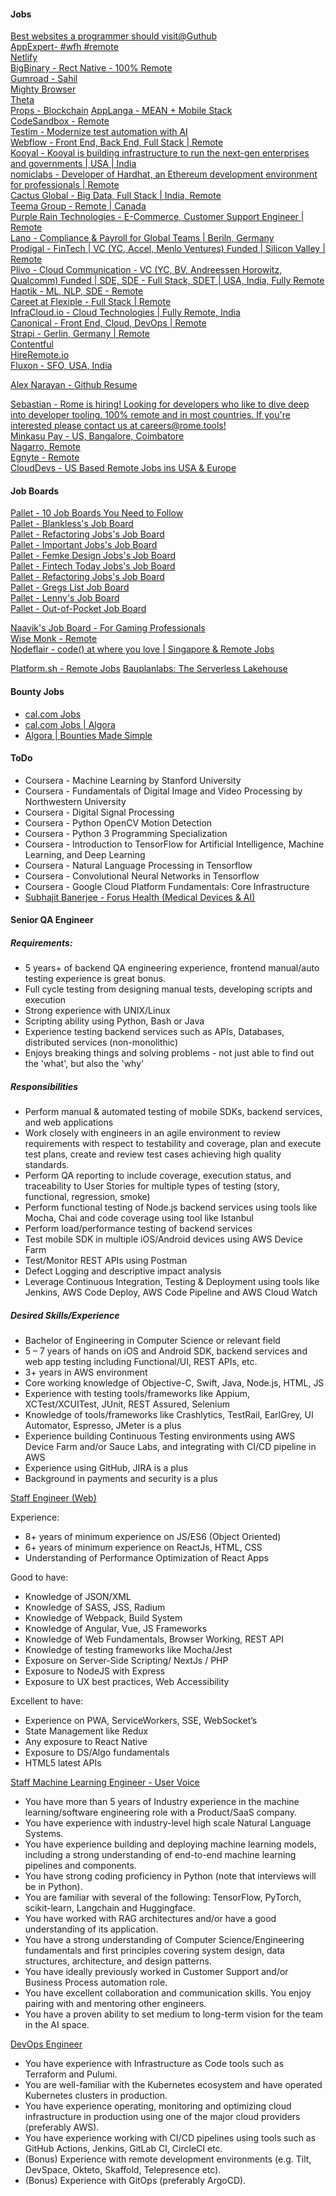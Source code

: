 
#### Jobs
[Best websites a programmer should visit@Guthub](https://github.com/sdmg15/Best-websites-a-programmer-should-visit#jobs)  
[AppExpert- #wfh #remote](https://twitter.com/AppExert)  
[Netlify](https://www.netlify.com/careers)  
[BigBinary - Rect Native - 100% Remote](https://bigbinary.com/jobs/react-native)  
[Gumroad - Sahil](https://www.notion.so/Jobs-f43f816013b2405aa41ddefb663a4a38#98239b20e8b7400ab2d3901559718509)  
[Mighty Browser](https://www.notion.so/Mighty-is-hiring-945d3168d3e34a37883ca4d823ed734f)  
[Theta](https://pallet.xyz/list/lennys-jobs/job/7ba89758-d733-4716-9b91-86d9b741858d)  
[Props - Blockchain](https://jobs.gohire.io/props-0ds2x7xe/front-end-blockchain-engineer-40634/)
[AppLanga - MEAN + Mobile Stack](https://www.applanga.com/jobs)  
[CodeSandbox - Remote](https://codesandbox.io/jobs)  
[Testim - Modernize test automation with AI](https://www.testim.io/careers/)  
[Webflow - Front End, Back End, Full Stack | Remote](https://webflow.com/careers/roles)  
[Kooyal - Kooyal is building infrastructure to run the next-gen enterprises and governments | USA | India](https://kooyal.com/jobs)  
[nomiclabs - Developer of Hardhat, an Ethereum development environment for professionals | Remote](https://nomiclabs.io/hiring)  
[Cactus Global - Big Data, Full Stack | India, Remote](https://jobs.cactusglobal.com/#full)  
[Teema Group - Remote | Canada](https://teemagroup.com/jobs)  
[Purple Rain Technologies - E-Commerce, Customer Support Engineer | Remote](https://purple-rain.io/careers/)  
[Lano - Compliance & Payroll for Global Teams | Beriln, Germany](https://www.lano.io/)  
[Prodigal - FinTech | VC (YC, Accel, Menlo Ventures) Funded | Silicon Valley | Remote](https://jobs.lever.co/Prodigal)  
[Plivo - Cloud Communication - VC (YC, BV, Andreessen Horowitz, Qualcomm) Funded | SDE, SDE - Full Stack, SDET | USA, India, Fully Remote](https://www.plivo.com/jobs/#open-positions)  
[Haptik - ML, NLP, SDE - Remote](https://haptik.freshteam.com/jobs)  
[Careet at Flexiple - Full Stack | Remote](https://careers.flexiple.com/)  
[InfraCloud.io - Cloud Technologies | Fully Remote, India](https://www.infracloud.io/careers/#positions)  
[Canonical - Front End, Cloud, DevOps | Remote](https://canonical.com/careers/all?filter=all&location=asia#available-roles)  
[Strapi - Gerlin, Germany | Remote](https://strapi.io/careers#open-positions)  
[Contentful](https://www.contentful.com/careers/)  
[HireRemote.io](https://hireremote.io/)  
[Fluxon - SFO, USA, India](https://www.fluxon.com/about)  

[Alex Narayan - Github Resume](https://gigatexal.github.io/)  

[Sebastian - Rome is hiring! Looking for developers who like to dive deep into developer tooling. 100% remote and in most countries. If you're interested please contact us at careers@rome.tools!](@sebmck)  
[Minkasu Pay - US, Bangalore, Coimbatore](https://minkasupay.com/in/careers/)  
[Nagarro, Remote](https://www.nagarro.com/hiring/fullstack-javascript-developers-architects)  
[Egnyte - Remote](https://jobs.jobvite.com/egnyte/jobs)  
[CloudDevs - US Based Remote Jobs ins USA & Europe](https://clouddevs.com/quick-apply/)  

#### Job Boards
[Pallet - 10 Job Boards You Need to Follow](https://www.newsletter.pallet.xyz/10-job-boards-you-need-to-follow/)  
[Pallet - Blankless's Job Board](https://pallet.xyz/list/bankless/jobs)  
[Pallet -  Refactoring Jobs's Job Board](https://pallet.xyz/list/refactoring-jobs/jobs)  
[Pallet - Important Jobs's Job Board](https://pallet.xyz/list/important-jobs/jobs)  
[Pallet - Femke Design Jobs's Job Board](https://pallet.xyz/list/femkedesign-jobs/jobs)  
[Pallet - Fintech Today Jobs's Job Board](https://pallet.xyz/list/ftt-jobs/jobs)  
[Pallet -  Refactoring Jobs's Job Board](https://pallet.xyz/list/refactoring-jobs/jobs)  
[Pallet -  Gregs List Job Board](https://pallet.xyz/list/gregslist/jobs)  
[Pallet -  Lenny's Job Board](https://pallet.xyz/list/lennys-jobs/jobs)  
[Pallet -  Out-of-Pocket Job Board](https://pallet.xyz/list/out-of-pocket-jobs/jobs)  

[Naavik's Job Board - For Gaming Professionals](https://pallet.xyz/list/naavik-jobs/jobs)  
[Wise Monk - Remote](https://www.wisemonk.co/)  
[Nodeflair - code() at where you love | Singapore & Remote Jobs](https://www.nodeflair.com/)  

[Platform.sh - Remote Jobs](https://platform.sh/company/careers/)
[Bauplanlabs: The Serverless Lakehouse](https://www.bauplanlabs.com/career)

#### Bounty Jobs
- [cal.com Jobs](https://cal.com/jobs)
- [cal.com Jobs | Algora](https://console.algora.io/org/cal/bounties)
- [Algora | Bounties Made Simple](https://console.algora.io/)

#### ToDo
* Coursera - Machine Learning by Stanford University
* Coursera - Fundamentals of Digital Image and Video Processing by Northwestern University
* Coursera - Digital Signal Processing
* Coursera - Python OpenCV Motion Detection
* Coursera - Python 3 Programming Specialization
* Coursera - Introduction to TensorFlow for Artificial Intelligence, Machine Learning, and Deep Learning
* Coursera - Natural Language Processing in Tensorflow
* Coursera - Convolutional Neural Networks in Tensorflow
* Coursera - Google Cloud Platform Fundamentals: Core Infrastructure
* [Subhajit Banerjee - Forus Health (Medical Devices & AI)](https://www.linkedin.com/in/subhajit-banerjee-purnapatra/)

#### Senior QA Engineer
##### Requirements:
* 5 years+ of backend QA engineering experience, frontend manual/auto testing experience is great bonus.
* Full cycle testing from designing manual tests, developing scripts and execution
* Strong experience with UNIX/Linux
* Scripting ability using Python, Bash or Java
* Experience testing backend services such as APIs, Databases, distributed services (non-monolithic)
* Enjoys breaking things and solving problems - not just able to find out the 'what', but also the 'why'

##### Responsibilities
* Perform manual & automated testing of mobile SDKs, backend services, and web applications
* Work closely with engineers in an agile environment to review requirements with respect to testability and coverage, plan and execute test plans, create and review test cases achieving high quality standards.
* Perform QA reporting to include coverage, execution status, and traceability to User Stories for multiple types of testing (story, functional, regression, smoke)
* Perform functional testing of Node.js backend services using tools like Mocha, Chai and code coverage using tool like Istanbul
* Perform load/performance testing of backend services
* Test mobile SDK in multiple iOS/Android devices using AWS Device Farm
* Test/Monitor REST APIs using Postman
* Defect Logging and descriptive impact analysis
* Leverage Continuous Integration, Testing & Deployment using tools like Jenkins, AWS Code Deploy, AWS Code Pipeline and AWS Cloud Watch

##### Desired Skills/Experience
* Bachelor of Engineering in Computer Science or relevant field
* 5 – 7 years of hands on iOS and Android SDK, backend services and web app testing including Functional/UI, REST APIs, etc.
* 3+ years in AWS environment
* Core working knowledge of Objective-C, Swift, Java, Node.js, HTML, JS
* Experience with testing tools/frameworks like Appium, XCTest/XCUITest, JUnit, REST Assured, Selenium
* Knowledge of tools/frameworks like Crashlytics, TestRail, EarlGrey, UI Automator, Espresso, JMeter is a plus
* Experience building Continuous Testing environments using AWS Device Farm and/or Sauce Labs, and integrating with CI/CD pipeline in AWS
* Experience using GitHub, JIRA is a plus
* Background in payments and security is a plus

[Staff Engineer (Web)](https://zestmoney-1628938701122.freshteam.com/jobs/sdUt83nSJ46q/staff-engineer-web)  

Experience:
* 8+ years of minimum experience on JS/ES6 (Object Oriented)
* 6+ years of minimum experience on ReactJs, HTML, CSS
* Understanding of Performance Optimization of React Apps

Good to have: 
* Knowledge of JSON/XML
* Knowledge of SASS, JSS, Radium
* Knowledge of Webpack, Build System
* Knowledge of Angular, Vue, JS Frameworks
* Knowledge of Web Fundamentals, Browser Working, REST API
* Knowledge of testing frameworks like Mocha/Jest
* Exposure on Server-Side Scripting/ NextJs / PHP
* Exposure to NodeJS with Express
* Exposure to UX best practices, Web Accessibility

Excellent to have:
* Experience on PWA, ServiceWorkers, SSE, WebSocket’s
* State Management like Redux
* Any exposure to React Native
* Exposure to DS/Algo fundamentals
* HTML5 latest APIs

[Staff Machine Learning Engineer - User Voice](https://www.lifeatcanva.com/en/jobs/743999992177275/staff-machine-learning-engineer-user-voice/)
- You have more than 5 years of Industry experience in the machine learning/software engineering role with a Product/SaaS company.
- You have experience with industry-level high scale Natural Language Systems.
- You have experience building and deploying machine learning models, including a strong understanding of end-to-end machine learning pipelines and components.
- You have strong coding proficiency in Python (note that interviews will be in Python).
- You are familiar with several of the following: TensorFlow, PyTorch, scikit-learn, Langchain and Huggingface.
- You have worked with RAG architectures and/or have a good understanding of its application.
- You have a strong understanding of Computer Science/Engineering fundamentals and first principles covering system design, data structures, architecture, and design patterns.
- You have ideally previously worked in Customer Support and/or Business Process automation role.
- You have excellent collaboration and communication skills. You enjoy pairing with and mentoring other engineers.
- You have a proven ability to set medium to long-term vision for the team in the AI space.

[DevOps Engineer](https://amplication.breezy.hr/p/18a02ed13c67-senior-devops-engineer)  
* You have experience with Infrastructure as Code tools such as Terraform and Pulumi.
* You are well-familiar with the Kubernetes ecosystem and have operated Kubernetes clusters in production.
* You have experience operating, monitoring and optimizing cloud infrastructure in production using one of the major cloud providers (preferably AWS).
* You have experience working with CI/CD pipelines using tools such as GitHub Actions, Jenkins, GitLab CI, CircleCI etc.
* (Bonus) Experience with remote development environments (e.g. Tilt, DevSpace, Okteto, Skaffold, Telepresence etc).
* (Bonus) Experience with GitOps (preferably ArgoCD).
